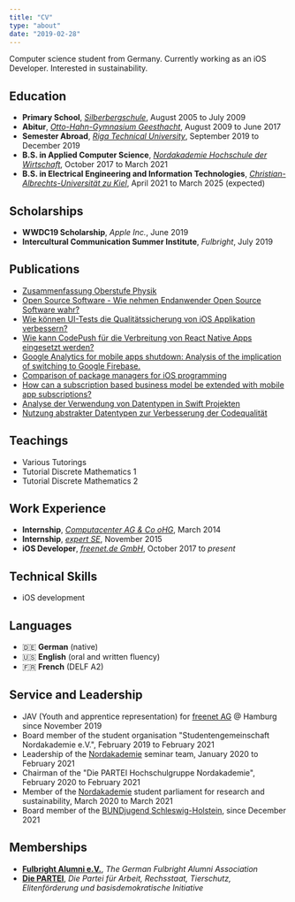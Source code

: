 ```yaml
---
title: "CV"
type: "about"
date: "2019-02-28"
---
```


Computer science student from Germany. Currently working as an iOS Developer. Interested in sustainability.

Education
--------
* **Primary School**, [_Silberbergschule_](https://gs-silberberg.de/), August 2005 to July 2009
* **Abitur**, [_Otto-Hahn-Gymnasium Geesthacht_](http://ohg-geesthacht.de), August 2009 to June 2017
* **Semester Abroad**, [_Riga Technical University_](https://rtu.lv/en), September 2019 to December 2019
* **B.S. in Applied Computer Science**, [_Nordakademie Hochschule der Wirtschaft_](https://nordakademie.de), October 2017 to March 2021
* **B.S. in Electrical Engineering and Information Technologies**, [_Christian-Albrechts-Universität zu Kiel_](https://www.uni-kiel.de/en/), April 2021 to March 2025 (expected)

Scholarships
--------
* **WWDC19 Scholarship**, _Apple Inc._, June 2019
* **Intercultural Communication Summer Institute**, _Fulbright_, July 2019

Publications
--------
* [Zusammenfassung Oberstufe Physik](/publication/misc/oberstufe-physik/)
* [Open Source Software - Wie nehmen Endanwender Open Source Software wahr?](/publication/misc/nak-open-source-software/)
* [Wie können UI-Tests die Qualitätssicherung von iOS Applikation verbessern?](/publication/misc/nak-transfer-paper-1/)
* [Wie kann CodePush für die Verbreitung von React Native Apps eingesetzt werden?](/publication/misc/nak-transfer-paper-2/)
* [Google Analytics for mobile apps shutdown: Analysis of the implication of switching to Google Firebase.](/publication/misc/nak-transfer-paper-3/)
* [Comparison of package managers for iOS programming](/publication/misc/nak-transfer-paper-4/)
* [How can a subscription based business model be extended with mobile app subscriptions?](/publication/misc/nak-transfer-paper-5/)
* [Analyse der Verwendung von Datentypen in Swift Projekten](/publication/misc/nak-transfer-paper-6/)
* [Nutzung abstrakter Datentypen zur Verbesserung der Codequalität](/publication/thesis/bs-applied-computer-science/)

Teachings
--------
* Various Tutorings
* Tutorial Discrete Mathematics 1
* Tutorial Discrete Mathematics 2

Work Experience
--------
* **Internship**, [_Computacenter AG & Co oHG_](https://www.computacenter.com), March 2014
* **Internship**, [_expert SE_](https://www.expert.de/geesthacht/Footer/Unternehmen/Unser-Unternehmen), November 2015
* **iOS Developer**, [_freenet.de GmbH_](https://freenet-group.de), October 2017 to _present_

Technical Skills
--------
* iOS development

Languages
--------
* :de: **German** (native)
* :us: **English** (oral and written fluency)
* :fr: **French** (DELF A2)

Service and Leadership
--------
* JAV (Youth and apprentice representation) for [freenet AG](https://freenet-group.de) @ Hamburg since November 2019
* Board member of the student organisation "Studentengemeinschaft Nordakademie e.V.", February 2019 to February 2021
* Leadership of the [Nordakademie](https://nordakademie.de) seminar team, January 2020 to February 2021
* Chairman of the "Die PARTEI Hochschulgruppe Nordakademie", February 2020 to February 2021
* Member of the [Nordakademie](https://nordakademie.de) student parliament for research and sustainability, March 2020 to March 2021
* Board member of the [BUNDjugend Schleswig-Holstein](https://www.bundjugend-sh.de), since December 2021

Memberships
--------
* [**Fulbright Alumni e.V.**](https://fulbright-alumni.de), *The German Fulbright Alumni Association*
* [**Die PARTEI**](https://www.die-partei.de), *Die Partei für Arbeit, Rechsstaat, Tierschutz, Elitenförderung und basisdemokratische Initiative*
